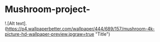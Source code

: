 # Mushroom-project-
!.[AIt text].(https://p4.wallpaperbetter.com/wallpaper/444/689/157/mushroom-4k-picture-hd-wallpaper-preview.jpgraw=true "Title")

